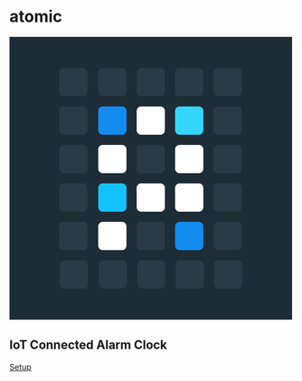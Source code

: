 # atomic
![Logo](design/logo.png?raw=true "Logo")

IoT Connected Alarm Clock
--
[Setup](misc/setup.md)
